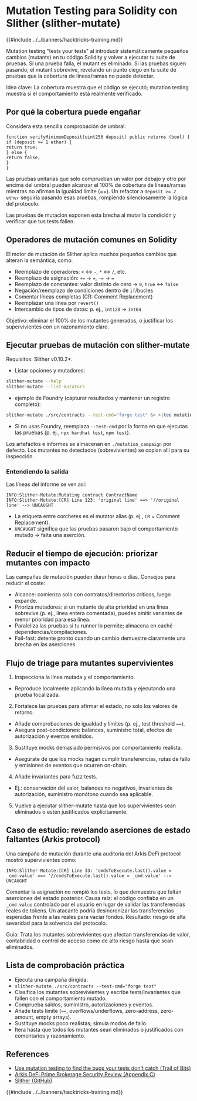 # Mutation Testing para Solidity con Slither (slither-mutate)

{{#include ../../banners/hacktricks-training.md}}

Mutation testing "tests your tests" al introducir sistemáticamente pequeños cambios (mutants) en tu código Solidity y volver a ejecutar tu suite de pruebas. Si una prueba falla, el mutant es eliminado. Si las pruebas siguen pasando, el mutant sobrevive, revelando un punto ciego en tu suite de pruebas que la cobertura de líneas/ramas no puede detectar.

Idea clave: La cobertura muestra que el código se ejecutó; mutation testing muestra si el comportamiento está realmente verificado.

## Por qué la cobertura puede engañar

Considera esta sencilla comprobación de umbral:
```solidity
function verifyMinimumDeposit(uint256 deposit) public returns (bool) {
if (deposit >= 1 ether) {
return true;
} else {
return false;
}
}
```
Las pruebas unitarias que solo comprueban un valor por debajo y otro por encima del umbral pueden alcanzar el 100% de cobertura de líneas/ramas mientras no afirman la igualdad límite (==). Un refactor a `deposit >= 2 ether` seguiría pasando esas pruebas, rompiendo silenciosamente la lógica del protocolo.

Las pruebas de mutación exponen esta brecha al mutar la condición y verificar que tus tests fallen.

## Operadores de mutación comunes en Solidity

El motor de mutación de Slither aplica muchos pequeños cambios que alteran la semántica, como:
- Reemplazo de operadores: `+` ↔ `-`, `*` ↔ `/`, etc.
- Reemplazo de asignación: `+=` → `=`, `-=` → `=`
- Reemplazo de constantes: valor distinto de cero → `0`, `true` ↔ `false`
- Negación/reemplazo de condiciones dentro de `if`/bucles
- Comentar líneas completas (CR: Comment Replacement)
- Reemplazar una línea por `revert()`
- Intercambio de tipos de datos: p. ej., `int128` → `int64`

Objetivo: eliminar el 100% de los mutantes generados, o justificar los supervivientes con un razonamiento claro.

## Ejecutar pruebas de mutación con slither-mutate

Requisitos: Slither v0.10.2+.

- Listar opciones y mutadores:
```bash
slither-mutate --help
slither-mutate --list-mutators
```
- ejemplo de Foundry (capturar resultados y mantener un registro completo):
```bash
slither-mutate ./src/contracts --test-cmd="forge test" &> >(tee mutation.results)
```
- Si no usas Foundry, reemplaza `--test-cmd` por la forma en que ejecutas las pruebas (p. ej., `npx hardhat test`, `npm test`).

Los artefactos e informes se almacenan en `./mutation_campaign` por defecto. Los mutantes no detectados (sobrevivientes) se copian allí para su inspección.

### Entendiendo la salida

Las líneas del informe se ven así:
```text
INFO:Slither-Mutate:Mutating contract ContractName
INFO:Slither-Mutate:[CR] Line 123: 'original line' ==> '//original line' --> UNCAUGHT
```
- La etiqueta entre corchetes es el mutator alias (p. ej., `CR` = Comment Replacement).
- `UNCAUGHT` significa que las pruebas pasaron bajo el comportamiento mutado → falta una aserción.

## Reducir el tiempo de ejecución: priorizar mutantes con impacto

Las campañas de mutación pueden durar horas o días. Consejos para reducir el coste:
- Alcance: comienza solo con contratos/directorios críticos, luego expande.
- Prioriza mutadores: si un mutante de alta prioridad en una línea sobrevive (p. ej., línea entera comentada), puedes omitir variantes de menor prioridad para esa línea.
- Paraleliza las pruebas si tu runner lo permite; almacena en caché dependencias/compilaciones.
- Fail-fast: detente pronto cuando un cambio demuestre claramente una brecha en las aserciones.

## Flujo de triage para mutantes supervivientes

1) Inspecciona la línea mutada y el comportamiento.
- Reproduce localmente aplicando la línea mutada y ejecutando una prueba focalizada.

2) Fortalece las pruebas para afirmar el estado, no solo los valores de retorno.
- Añade comprobaciones de igualdad y límites (p. ej., test threshold `==`).
- Asegura post-condiciones: balances, suministro total, efectos de autorización y eventos emitidos.

3) Sustituye mocks demasiado permisivos por comportamiento realista.
- Asegúrate de que los mocks hagan cumplir transferencias, rutas de fallo y emisiones de eventos que ocurren on-chain.

4) Añade invariantes para fuzz tests.
- Ej.: conservación del valor, balances no negativos, invariantes de autorización, suministro monótono cuando sea aplicable.

5) Vuelve a ejecutar slither-mutate hasta que los supervivientes sean eliminados o estén justificados explícitamente.

## Caso de estudio: revelando aserciones de estado faltantes (Arkis protocol)

Una campaña de mutación durante una auditoría del Arkis DeFi protocol mostró supervivientes como:
```text
INFO:Slither-Mutate:[CR] Line 33: 'cmdsToExecute.last().value = _cmd.value' ==> '//cmdsToExecute.last().value = _cmd.value' --> UNCAUGHT
```
Comentar la asignación no rompió los tests, lo que demuestra que faltan aserciones del estado posterior. Causa raíz: el código confiaba en un `_cmd.value` controlado por el usuario en lugar de validar las transferencias reales de tokens. Un atacante podría desincronizar las transferencias esperadas frente a las reales para vaciar fondos. Resultado: riesgo de alta severidad para la solvencia del protocolo.

Guía: Trata los mutantes sobrevivientes que afectan transferencias de valor, contabilidad o control de acceso como de alto riesgo hasta que sean eliminados.

## Lista de comprobación práctica

- Ejecuta una campaña dirigida:
- `slither-mutate ./src/contracts --test-cmd="forge test"`
- Clasifica los mutantes sobrevivientes y escribe tests/invariantes que fallen con el comportamiento mutado.
- Comprueba saldos, suministro, autorizaciones y eventos.
- Añade tests límite (`==`, overflows/underflows, zero-address, zero-amount, empty arrays).
- Sustituye mocks poco realistas; simula modos de fallo.
- Itera hasta que todos los mutantes sean eliminados o justificados con comentarios y razonamiento.

## References

- [Use mutation testing to find the bugs your tests don't catch (Trail of Bits)](https://blog.trailofbits.com/2025/09/18/use-mutation-testing-to-find-the-bugs-your-tests-dont-catch/)
- [Arkis DeFi Prime Brokerage Security Review (Appendix C)](https://github.com/trailofbits/publications/blob/master/reviews/2024-12-arkis-defi-prime-brokerage-securityreview.pdf)
- [Slither (GitHub)](https://github.com/crytic/slither)

{{#include ../../banners/hacktricks-training.md}}
